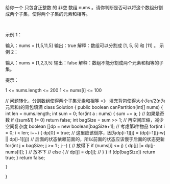 给你一个 只包含正整数 的 非空 数组 nums 。请你判断是否可以将这个数组分割成两个子集，使得两个子集的元素和相等。

 

示例 1：

输入：nums = [1,5,11,5]
输出：true
解释：数组可以分割成 [1, 5, 5] 和 [11] 。
示例 2：

输入：nums = [1,2,3,5]
输出：false
解释：数组不能分割成两个元素和相等的子集。
 

提示：

1 <= nums.length <= 200
1 <= nums[i] <= 100



// 问题转化，分割数组使得两个子集元素和相等 =》 填充背包使得大小为n/2(n为元素和)的背包填满
class Solution {
    public boolean canPartition(int[] nums) {
        int len = nums.length;
        int sum = 0;
        for(int a : nums) {
            sum += a;
        }
        // 如果是奇数
        if ((sum&1) != 0) return false;
        int bagSize = sum >> 1;
        // 再空间压缩，减少空间复杂度
        boolean []dp = new boolean[bagSize+1];
        // 考虑第i件物品
        for(int i = 0; i < len; i++) {
            dp[0] = true;
            // 这里应该倒序，因为dp[i-1][j] = (dp[i-1][j-w] || dp[i-1][j])
            // 后面的状态依赖前面的，所以前面的状态应该慢于后面的状态更新
            for(int j = bagSize; j >= 1 ; j--) {
                // 放得下
                if (nums[i] <= j) {
                    dp[j] |= dp[j-nums[i]];
                } 
                // 放不下
                // else {
                //     dp[j] = dp[j];
                // }
            }
            if (dp[bagSize]) return true;
        }
        return false;


    }
}